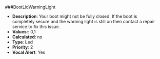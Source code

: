 ###BootLidWarningLight

- **Description**: Your boot might not be fully closed.
If the boot is completely secure and the warning light is still on then contact a repair service to fix this issue.
- **Values:**: 0,1
- **Calculated**: no
- **Type**: Led
- **Priority**: 2
- **Vocal Alert**: Yes
